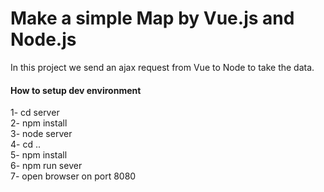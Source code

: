 <h1>Make a simple Map by Vue.js and Node.js</h1>

In this project we send an ajax request from Vue to Node to take the data.

<h4>How to setup dev environment</h4>
1- cd server <br>
2- npm install <br>
3- node server <br>
4- cd .. <br>
5- npm install <br>
6- npm run sever <br>
7- open browser on port 8080 <br>

